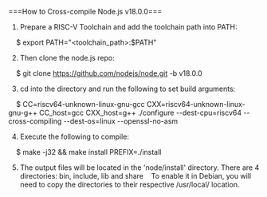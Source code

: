 ===How to Cross-compile Node.js v18.0.0===


1. Prepare a RISC-V Toolchain and add the toolchain path into PATH:

    $ export PATH="<toolchain_path>:$PATH"



2. Then clone the node.js repo:

    $ git clone https://github.com/nodejs/node.git -b v18.0.0


3. cd into the directory and run the following to set build arguments:

    $ CC=riscv64-unknown-linux-gnu-gcc CXX=riscv64-unknown-linux-gnu-g++ CC_host=gcc CXX_host=g++ ./configure --dest-cpu=riscv64 --cross-compiling --dest-os=linux --openssl-no-asm


4. Execute the following to compile:

    $ make -j32 && make install PREFIX=./install


5. The output files will be located in the 'node/install' directory. There are 4 directories: bin, include, lib and share
   To enable it in Debian, you will need to copy the directories to their respective /usr/local/ location.
